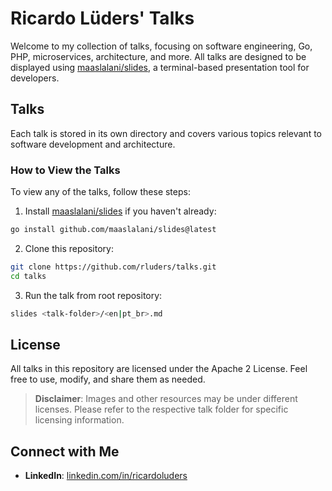 
# Ricardo Lüders' Talks

Welcome to my collection of talks, focusing on software engineering, Go, PHP, microservices, architecture, and more. All talks are designed to be displayed using [maaslalani/slides](https://github.com/maaslalani/slides), a terminal-based presentation tool for developers.

## Talks

Each talk is stored in its own directory and covers various topics relevant to software development and architecture.

### How to View the Talks

To view any of the talks, follow these steps:

1. Install [maaslalani/slides](https://github.com/maaslalani/slides) if you haven't already:
```bash
go install github.com/maaslalani/slides@latest
```

2. Clone this repository:
```bash
git clone https://github.com/rluders/talks.git
cd talks
```

3. Run the talk from root repository:
```bash
slides <talk-folder>/<en|pt_br>.md
```

## License

All talks in this repository are licensed under the Apache 2 License. Feel free to use, modify, and share them as needed.

> **Disclaimer**: Images and other resources may be under different licenses. Please refer to the respective talk folder for specific licensing information.

## Connect with Me

- **LinkedIn**: [linkedin.com/in/ricardoluders](https://www.linkedin.com/in/ricardoluders/)
